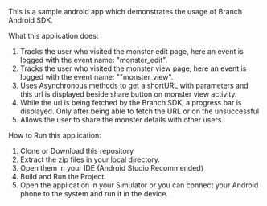 This is a sample android app which demonstrates the usage of Branch Android SDK.


What this application does:
1. Tracks the user who visited the monster edit page, here an event is logged with the event name: "monster_edit".
2. Tracks the user who visited the monster view page, here an event is logged with the event name: ""monster_view".
3. Uses Asynchronous methods to get a shortURL with parameters and this url is displayed beside share button on monster view activity. 
4. While the url is being fetched by the Branch SDK, a progress bar is displayed. Only after being able to fetch the URL or on the unsuccessful 
5. Allows the user to share the monster details with other users.

How to Run this application:
1. Clone or Download this repository
2. Extract the zip files in your local directory.
3. Open them in your IDE (Android Studio Recommended)
4. Build and Run the Project. 
5. Open the application in your Simulator or you can connect your Android phone to the system and run it in the device.

